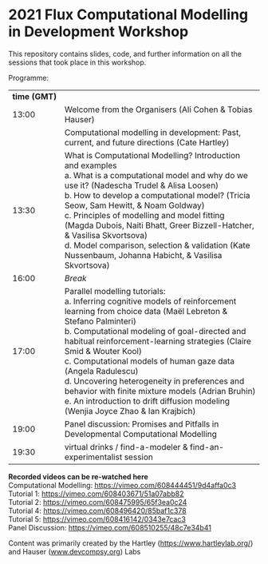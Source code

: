# 2021 Flux Computational Modelling in Development Workshop

This repository contains slides, code, and further information on all the sessions that took place in this workshop.


Programme:
<table><tbody><tr><td><strong>time&nbsp;</strong><strong>(GMT)</strong></td><td></td></tr><tr><td>13:00</td><td>Welcome from the Organisers (Ali Cohen &amp; Tobias Hauser)</td></tr><tr><td></td><td>Computational modelling in development: Past, current, and future directions (Cate Hartley)</td></tr><tr><td>13:30</td><td>What is Computational Modelling? Introduction and examples<br>a. What is a computational model and why do we use it? (Nadescha Trudel &amp; Alisa Loosen)<br>b. How to develop a computational model? (Tricia Seow, Sam Hewitt, &amp; Noam Goldway)<br>c. Principles of modelling and model fitting (Magda Dubois, Naiti Bhatt, Greer Bizzell-Hatcher, &amp; Vasilisa Skvortsova)&nbsp;<br>d. Model comparison, selection &amp; validation (Kate Nussenbaum, Johanna Habicht, &amp; Vasilisa Skvortsova)&nbsp;</td></tr><tr><td>16:00</td><td><em>Break</em></td></tr><tr><td>17:00</td><td>Parallel modelling tutorials:<br>a. Inferring cognitive models of reinforcement learning from choice data (Maël Lebreton &amp; Stefano Palminteri)<br>b. Computational modeling of goal-directed and habitual reinforcement-learning strategies (Claire Smid &amp; Wouter Kool)<br>c. Computational models of human gaze data (Angela Radulescu)<br>d. Uncovering heterogeneity in preferences and behavior with finite mixture models (Adrian Bruhin)<br>e. An introduction to drift diffusion modeling (Wenjia Joyce Zhao &amp; Ian Krajbich)</td></tr><tr><td>19:00</td><td>Panel discussion: Promises and Pitfalls in Developmental Computational Modelling</td></tr><tr><td>19:30</td><td>virtual drinks / find-a-modeler &amp; find-an-experimentalist session</td></tr></tbody></table></figure>



<strong>Recorded videos can be re-watched here</strong><br>
Computational Modelling: https://vimeo.com/608444451/9d4affa0c3   <br>
Tutorial 1: https://vimeo.com/608403671/51a07abb82 <br>
Tutorial 2: https://vimeo.com/608475995/65f3ea0c24 <br>
Tutorial 4: https://vimeo.com/608496420/85baf1c378 <br>
Tutorial 5: https://vimeo.com/608416142/0343e7cac3 <br>
Panel Discussion: https://vimeo.com/608510255/48c7e34b41 <br>



Content was primarily created by the Hartley (https://www.hartleylab.org/) and Hauser (www.devcompsy.org) Labs
